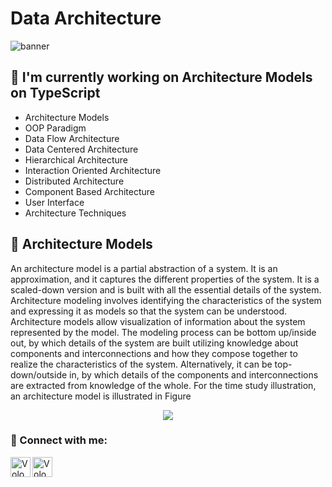 # Data Architecture

![banner](https://blog.theodo.com/static/ba2166b279b234c4824d1c2fb299ced2/a79d3/ts_logo.png)

## 🔭 I'm currently working on Architecture Models on TypeScript

-   Architecture Models
-   OOP Paradigm
-   Data Flow Architecture
-   Data Centered Architecture
-   Hierarchical Architecture
-   Interaction Oriented Architecture
-   Distributed Architecture
-   Component Based Architecture
-   User Interface
-   Architecture Techniques

## 📐 Architecture Models

<p>
An architecture model is a partial abstraction of a system. It is an approximation, and it captures the different properties of the system. It is a scaled-down version and is built with all the essential details of the system. Architecture modeling involves identifying the characteristics of the system and expressing it as models so that the system can be understood. Architecture models allow visualization of information about the system represented by the model. The modeling process can be bottom up/inside out, by which details of the system are built utilizing knowledge about components and interconnections and how they compose together to realize the characteristics of the system. Alternatively, it can be top-down/outside in, by which details of the components and interconnections are extracted from knowledge of the whole. For the time study illustration, an architecture model is illustrated in Figure
</p>

<p align="center">
<img align="center" src="https://ars.els-cdn.com/content/image/3-s2.0-B9780124104648000106-f10-09-9780124104648.jpg"/>
</p>

### 🤝 Connect with me:

<a href="https://www.linkedin.com/in/volodya-huk-826937199/"><img align="left" src="https://raw.githubusercontent.com/yushi1007/yushi1007/main/images/linkedin.svg" alt="Volodya Huk | LinkedIn" width="32px"/></a>
<a href="https://instagram.com/volodyahuk_"><img align="left" src="https://raw.githubusercontent.com/yushi1007/yushi1007/main/images/instagram.svg" alt="Volodya Huk | Instagram" width="32px"/></a>

